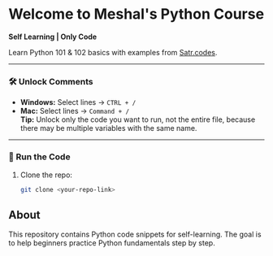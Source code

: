 # Welcome to Meshal's Python Course
**Self Learning | Only Code**

Learn Python 101 & 102 basics with examples from [Satr.codes](https://satr.codes).

---

### 🛠 Unlock Comments
- **Windows:** Select lines → `CTRL + /`  
- **Mac:** Select lines → `Command + /`  
**Tip:** Unlock only the code you want to run, not the entire file, because there may be multiple variables with the same name.
---

### 🚀 Run the Code
1. Clone the repo:  
   ```bash
   git clone <your-repo-link>

## About
This repository contains Python code snippets for self-learning. The goal is to help beginners practice Python fundamentals step by step.
